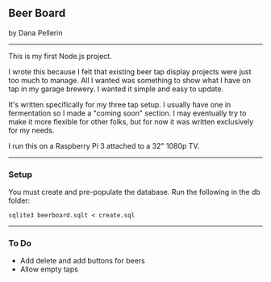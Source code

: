 ## Beer Board

by Dana Pellerin

---

This is my first Node.js project. 

I wrote this because I felt that existing beer tap display projects were just too much to manage. All I wanted was something to show what I have on tap in my garage brewery. I wanted it simple and easy to update.

It's written specifically for my three tap setup. I usually have one in fermentation so I made a "coming soon" section. I may eventually try to make it more flexible for other folks, but for now it was written exclusively for my needs. 

I run this on a Raspberry Pi 3 attached to a 32" 1080p TV. 

---

### Setup

You must create and pre-populate the database. Run the following in the db folder:

`sqlite3 beerboard.sqlt < create.sql`

---

### To Do

- Add delete and add buttons for beers
- Allow empty taps